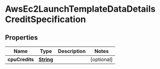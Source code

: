 

# AwsEc2LaunchTemplateDataDetailsCreditSpecification


## Properties

| Name | Type | Description | Notes |
|------------ | ------------- | ------------- | -------------|
|**cpuCredits** | [**String**](String.md) |  |  [optional] |



